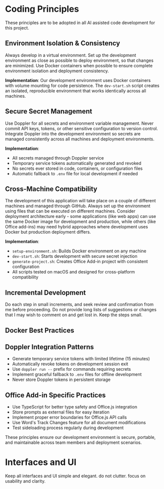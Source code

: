 # Coding Principles

These principles are to be adopted in all AI assisted code development for this project.

## Environment Isolation & Consistency

Always develop in a virtual environment. Set up the development environment as close as possible to deploy environment, so that changes are minimized. Use Docker containers when possible to ensure complete environment isolation and deployment consistency.

**Implementation**: Our development environment uses Docker containers with volume mounting for code persistence. The `dev-start.sh` script creates an isolated, reproducible environment that works identically across all machines.

## Secure Secret Management

Use Doppler for all secrets and environment variable management. Never commit API keys, tokens, or other sensitive configuration to version control. Integrate Doppler into the development environment so secrets are managed consistently across all machines and deployment environments.

**Implementation**: 
- All secrets managed through Doppler service
- Temporary service tokens automatically generated and revoked
- No secrets ever stored in code, containers, or configuration files
- Automatic fallback to `.env` file for local development if needed

## Cross-Machine Compatibility

The development of this application will take place on a couple of different machines and managed through GitHub. Always set up the environment using files that can be executed on different machines. Consider deployment architecture early - some applications (like web apps) can use the same Docker image for development and production, while others (like Office add-ins) may need hybrid approaches where development uses Docker but production deployment differs.

**Implementation**:
- `setup-environment.sh`: Builds Docker environment on any machine
- `dev-start.sh`: Starts development with secure secret injection
- `generate-project.sh`: Creates Office Add-in project with consistent configuration
- All scripts tested on macOS and designed for cross-platform compatibility

## Incremental Development

Do each step in small increments, and seek review and confirmation from me before proceeding. Do not provide long lists of suggestions or changes that I may wish to comment on and get lost in. Keep the steps small.

## Docker Best Practices


## Doppler Integration Patterns

- Generate temporary service tokens with limited lifetime (15 minutes)
- Automatically revoke tokens on development session exit
- Use `doppler run --` prefix for commands requiring secrets
- Implement graceful fallback to `.env` files for offline development
- Never store Doppler tokens in persistent storage

## Office Add-in Specific Practices

- Use TypeScript for better type safety and Office.js integration
- Store prompts as external files for easy iteration
- Implement proper error boundaries for Office.js API calls
- Use Word's Track Changes feature for all document modifications
- Test sideloading process regularly during development

These principles ensure our development environment is secure, portable, and maintainable across team members and deployment scenarios.

# Interfaces and UI
Keep all interfaces and UI simple and elegant. do not clutter. focus on usability and clarity.
